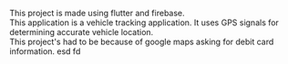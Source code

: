 This project is made using flutter and firebase.
<br>
This application is a vehicle tracking application. It uses GPS signals for determining accurate vehicle location. 
<br>
This project's had to be because of google maps asking for debit card information.
esd
fd
